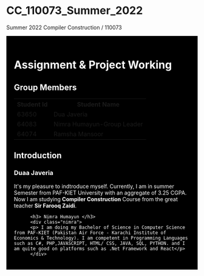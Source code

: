 # CC_110073_Summer_2022

Summer 2022 Compiler Construction / 110073 
<!DOCTYPE html>
<html>
<head>
</head>
<body>
     <div style="background-color:black;color:white;padding:20px;"> 
          <h1>Assignment & Project Working </h1>
     <h2> Group Members </h2>
          <table style="width:100%">
  <tr>
    <th>Student Id</th>
    <th>Student Name</th> 
  </tr>

   <tr>
       <td>63650</td>
       <td>Dua Javeria</td>
       </tr>
                <tr>
       <td>64083</td>
       <td>Nimra Humayun-Group Leader</td>
       </tr>
<tr>
       <td>64074</td>
       <td>Ramsha Mansoor</td>
  </tr>
          </table>
   <h2> Introduction </h2>
          <h3> Duaa Javeria </h3>
          <div class="duaa">
          <p> It's my pleasure to indtroduce myself. Currently, I am in summer Semester from PAF-KIET University with an aggregate of 3.25 CGPA. Now I am studying <b>Compiler Construction</b> Course from the great teacher <b>Sir Farooq Zaidi</b>.
          </div>
          
          <h3> Nimra Humayun </h3>
          <div class="nimra">
          <p> I am doing my Bachelor of Science in Computer Science from PAF-KIET (Pakistan Air Force - Karachi Institute of Economics & Technology). I am competent in Programming Languages such as C#, PHP,JAVASCRIPT, HTML/ CSS, JAVA, SQL, PYTHON. and I am quite good on platforms such as .Net Framework and React</p>
          </div>
